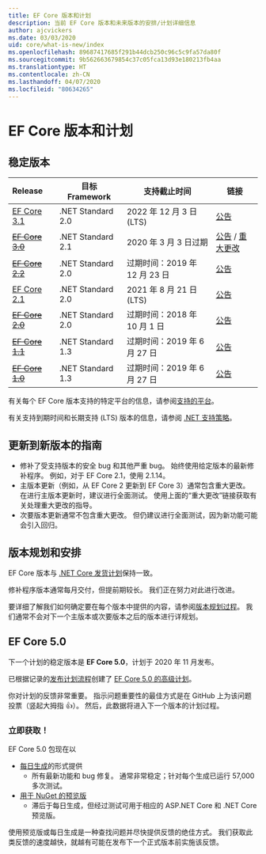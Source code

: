 ```yaml
---
title: EF Core 版本和计划
description: 当前 EF Core 版本和未来版本的安排/计划详细信息
author: ajcvickers
ms.date: 03/03/2020
uid: core/what-is-new/index
ms.openlocfilehash: 89687417685f291b44dcb250c96c5c9fa57da80f
ms.sourcegitcommit: 9b562663679854c37c05fca13d93e180213fb4aa
ms.translationtype: HT
ms.contentlocale: zh-CN
ms.lasthandoff: 04/07/2020
ms.locfileid: "80634265"
---
```

# <a name="ef-core-releases-and-planning"></a>EF Core 版本和计划

## <a name="stable-releases"></a>稳定版本

| Release | 目标 Framework | 支持截止时间 | 链接
|:--------|------------------|-----------------|------
| [EF Core 3.1](https://www.nuget.org/packages/Microsoft.EntityFrameworkCore/3.1.3) | .NET Standard 2.0 | 2022 年 12 月 3 日 (LTS) | [公告](https://devblogs.microsoft.com/dotnet/announcing-entity-framework-core-3-1-and-entity-framework-6-4/)
| ~~[EF Core 3.0](https://www.nuget.org/packages/Microsoft.EntityFrameworkCore/3.0.3)~~ | .NET Standard 2.1 | 2020 年 3 月 3 日过期 | [公告](https://devblogs.microsoft.com/dotnet/announcing-ef-core-3-0-and-ef-6-3-general-availability/) / [重大更改](ef-core-3.0/breaking-changes.md)
| ~~[EF Core 2.2](https://www.nuget.org/packages/Microsoft.EntityFrameworkCore/2.2.6)~~ | .NET Standard 2.0 | 过期时间：2019 年 12 月 23 日 | [公告](https://devblogs.microsoft.com/dotnet/announcing-entity-framework-core-2-2/)
| [EF Core 2.1](https://www.nuget.org/packages/Microsoft.EntityFrameworkCore/2.1.14) | .NET Standard 2.0 | 2021 年 8 月 21 日 (LTS) | [公告](https://devblogs.microsoft.com/dotnet/announcing-entity-framework-core-2-1/)
| ~~[EF Core 2.0](https://www.nuget.org/packages/Microsoft.EntityFrameworkCore/2.0.3)~~ | .NET Standard 2.0 | 过期时间：2018 年 10 月 1 日 | [公告](https://devblogs.microsoft.com/dotnet/announcing-entity-framework-core-2-0/)
| ~~[EF Core 1.1](https://www.nuget.org/packages/Microsoft.EntityFrameworkCore/1.1.6)~~ | .NET Standard 1.3 | 过期时间：2019 年 6 月 27 日 | [公告](https://devblogs.microsoft.com/dotnet/announcing-entity-framework-core-1-1/)
| ~~[EF Core 1.0](https://www.nuget.org/packages/Microsoft.EntityFrameworkCore/1.0.6)~~ | .NET Standard 1.3 | 过期时间：2019 年 6 月 27 日 | [公告](https://devblogs.microsoft.com/dotnet/entity-framework-core-1-0-0-available/)

有关每个 EF Core 版本支持的特定平台的信息，请参阅[支持的平台](../platforms/index.md)。

有关支持到期时间和长期支持 (LTS) 版本的信息，请参阅 [.NET 支持策略](https://dotnet.microsoft.com/platform/support/policy/dotnet-core)。

## <a name="guidance-on-updating-to-new-releases"></a>更新到新版本的指南

* 修补了受支持版本的安全 bug 和其他严重 bug。 始终使用给定版本的最新修补程序。 例如，对于 EF Core 2.1，使用 2.1.14。
* 主版本更新（例如，从 EF Core 2 更新到 EF Core 3）通常包含重大更改。 在进行主版本更新时，建议进行全面测试。 使用上面的“重大更改”链接获取有关处理重大更改的指导。
* 次要版本更新通常不包含重大更改。 但仍建议进行全面测试，因为新功能可能会引入回归。

## <a name="release-planning-and-schedules"></a>版本规划和安排

EF Core 版本与 [.NET Core 发货计划](https://github.com/dotnet/core/blob/master/roadmap.md)保持一致。

修补程序版本通常每月交付，但提前期较长。
我们正在努力对此进行改进。

要详细了解我们如何确定要在每个版本中提供的内容，请参阅[版本规划过程](release-planning.md)。
我们通常不会对下一个主版本或次要版本之后的版本进行详规划。

## <a name="ef-core-50"></a>EF Core 5.0

下一个计划的稳定版本是 **EF Core 5.0**，计划于 2020 年 11 月发布。

已根据记录的[发布计划流程](release-planning.md)创建了 [EF Core 5.0 的高级计划](ef-core-5.0/plan.md)。

你对计划的反馈非常重要。
指示问题重要性的最佳方式是在 GitHub 上为该问题投票（竖起大拇指 👍）。
然后，此数据将进入下一个版本的计划过程。

### <a name="get-it-now"></a>立即获取！

EF Core 5.0 包现在以 

* [每日生成](https://github.com/dotnet/aspnetcore/blob/master/docs/DailyBuilds.md)的形式提供
  * 所有最新功能和 bug 修复。 通常非常稳定；针对每个生成已运行 57,000 多次测试。
* [用于 NuGet 的预览版](https://www.nuget.org/packages/Microsoft.EntityFrameworkCore)
  * 滞后于每日生成，但经过测试可用于相应的 ASP.NET Core 和 .NET Core 预览版。

使用预览版或每日生成是一种查找问题并尽快提供反馈的绝佳方式。
我们获取此类反馈的速度越快，就越有可能在发布下一个正式版本前实施该反馈。

